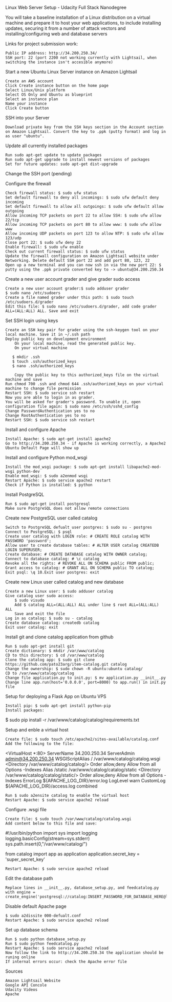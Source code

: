 Linux Web Server Setup - Udacity Full Stack Nanodegree

You will take a baseline installation of a Linux distribution on a virtual machine and prepare it to host your web applications, to include installing updates, securing it from a number of attack vectors and installing/configuring web and database servers

Links for project submission work:

    Public IP address: http://34.200.250.34/
    SSH port: 22 (port 2200 not working currently with Lightsail, when switching the instance isn't accesible anymore)

Start a new Ubuntu Linux Server instance on Amazon Lightsail

    Create an AWS account
    Click Create instance button on the home page
    Select Linux/Unix platform
    Select OS Only and Ubuntu as blueprint
    Select an instance plan
    Name your instance
    Click Create button

SSH into your Server

    Download private key from the SSH keys section in the Account section on Amazon Lightsail. Convert the key to .ppk (putty format) and log in as user "ubuntu".


Update all currently installed packages

    Run sudo apt-get update to update packages
    Run sudo apt-get upgrade to install newest versions of packages
    Set for future updates: sudo apt-get dist-upgrade

Change the SSH port (pending)

Configure the firewall

    Check firewall status: $ sudo ufw status
    Set default firewall to deny all incomings: $ sudo ufw default deny incoming
    Set default firewall to allow all outgoings: $ sudo ufw default allow outgoing
    Allow incoming TCP packets on port 22 to allow SSH: $ sudo ufw allow 22/tcp
    Allow incoming TCP packets on port 80 to allow www: $ sudo ufw allow www
    Allow incoming UDP packets on port 123 to allow NTP: $ sudo ufw allow 123/udp
    Close port 22: $ sudo ufw deny 22
    Enable firewall: $ sudo ufw enable
    Check out current firewall status: $ sudo ufw status
    Update the firewall configuration on Amazon Lightsail website under Networking. Delete default SSH port 22 and add port 80, 123, 22
    Open up a new terminal and you can now ssh in via the new port 22: $ putty using the .ppk private converted key to -> ubuntu@34.200.250.34

Create a new user account grader and give grader sudo access

    Create a new user account grader:$ sudo adduser grader
    $ sudo nano /etc/sudoers
    Create a file named grader under this path: $ sudo touch /etc/sudoers.d/grader
    Edit this file: $ sudo nano /etc/sudoers.d/grader, add code grader ALL=(ALL:ALL) ALL. Save and exit

Set SSH login using keys

    Create an SSH key pair for grader using the ssh-keygen tool on your local machine. Save it in ~/.ssh path
    Deploy public key on development environment
        On your local machine, read the generated public key.
        On your virtual machine

       $ mkdir .ssh
       $ touch .ssh/authorized_keys
       $ nano .ssh/authorized_keys

        Copy the public key to this authorized_keys file on the virtual machine and save
    Run chmod 700 .ssh and chmod 644 .ssh/authorized_keys on your virtual machine to change file permission
    Restart SSH: $ sudo service ssh restart
    Now you are able to login in as grader.
    You will be asked for grader's password. To unable it, open configuration file again: $ sudo nano /etc/ssh/sshd_config
    Change PasswordAuthentication yes to no
	Change RootAuthentication yes to no
    Restart SSH: $ sudo service ssh restart


Install and configure Apache

    Install Apache: $ sudo apt-get install apache2
    Go to http://34.200.250.34 - if Apache is working correctly, a Apache2 Ubuntu Default Page will show up

Install and configure Python mod_wsgi

    Install the mod_wsgi package: $ sudo apt-get install libapache2-mod-wsgi python-dev
    Enable mod_wsgi: $ sudo a2enmod wsgi
    Restart Apache: $ sudo service apache2 restart
    Check if Python is installed: $ python

Install PostgreSQL

    Run $ sudo apt-get install postgresql
    Make sure PostgreSQL does not allow remote connections


Create new PostgreSQL user called catalog

    Switch to PostgreSQL defualt user postgres: $ sudo su - postgres
    Connect to PostgreSQL: $ psql
    Create user catalog with LOGIN role: # CREATE ROLE catalog WITH PASSWORD 'password';
    Allow user to create database tables: # ALTER USER catalog CREATEDB LOGIN SUPERUSER;
    Create database: # CREATE DATABASE catalog WITH OWNER catalog;
    Connect to database catalog: # \c catalog
    Revoke all the rights: # REVOKE ALL ON SCHEMA public FROM public;
    Grant access to catalog: # GRANT ALL ON SCHEMA public TO catalog;
    Exit psql: \q 10.Exit user postgres: exit

Create new Linux user called catalog and new database

    Create a new Linux user: $ sudo adduser catalog
    Give catalog user sudo access:
        $ sudo visudo
        Add $ catalog ALL=(ALL:ALL) ALL under line $ root ALL=(ALL:ALL) ALL
        Save and exit the file
    Log in as catalog: $ sudo su - catalog
    Create database catalog: createdb catalog
    Exit user catalog: exit

Install git and clone catalog application from github

    Run $ sudo apt-get install git
    Create dictionary: $ mkdir /var/www/catalog
    CD to this directory: $ cd /var/www/catalog
    Clone the catalog app: $ sudo git clone https://github.com/pato23arg/item-catalog.git catalog
    Change the ownership: $ sudo chown -R ubuntu:ubuntu catalog/
    CD to /var/www/catalog/catalog
    Change file application.py to init.py: $ mv application.py __init__.py
    Change line app.run(host='0.0.0.0', port=8000) to app.run() in init.py file

Setup for deploying a Flask App on Ubuntu VPS

    Install pip: $ sudo apt-get install python-pip
    Install packages:

   $ sudo pip install -r /var/www/catalog/catalog/requirements.txt


Setup and enble a virtual host

    Create file: $ sudo touch /etc/apache2/sites-available/catalog.conf
    Add the following to the file:

   <VirtualHost *:80>
		ServerName 34.200.250.34
		ServerAdmin admin@34.200.250.34
		WSGIScriptAlias / /var/www/catalog/catalog.wsgi
		<Directory /var/www/catalog/catalog/>
			Order allow,deny
			Allow from all
			Options -Indexes
		</Directory>
		Alias /static /var/www/catalog/catalog/static
		<Directory /var/www/catalog/catalog/static/>
			Order allow,deny
			Allow from all
			Options -Indexes
		</Directory>
		ErrorLog ${APACHE_LOG_DIR}/error.log
		LogLevel warn
		CustomLog ${APACHE_LOG_DIR}/access.log combined
   </VirtualHost>

    Run $ sudo a2ensite catalog to enable the virtual host
    Restart Apache: $ sudo service apache2 reload

Configure .wsgi file

    Create file: $ sudo touch /var/www/catalog/catalog.wsgi
    Add content below to this file and save:

   #!/usr/bin/python
   import sys
   import logging
   logging.basicConfig(stream=sys.stderr)
   sys.path.insert(0,"/var/www/catalog/")

   from catalog import app as application
   application.secret_key = 'super_secret_key'

    Restart Apache: $ sudo service apache2 reload

Edit the database path

    Replace lines in __init__.py, database_setup.py, and feedcatalog.py with engine = create_engine('postgresql://catalog:INSERT_PASSWORD_FOR_DATABASE_HERE@localhost/catalog')

Disable default Apache page

    $ sudo a2dissite 000-defualt.conf
    Restart Apache: $ sudo service apache2 reload

Set up database schema

    Run $ sudo python database_setup.py
    Run $ sudo python feedcatalog.py
    Restart Apache: $ sudo service apache2 reload
    Now follow the link to http://34.200.250.34 the application should be runing online
    If internal errors occur: check the Apache error file

Sources

    Amazon Lightsail Website
    Google API Concole
    Udacity Videos
    Apache
